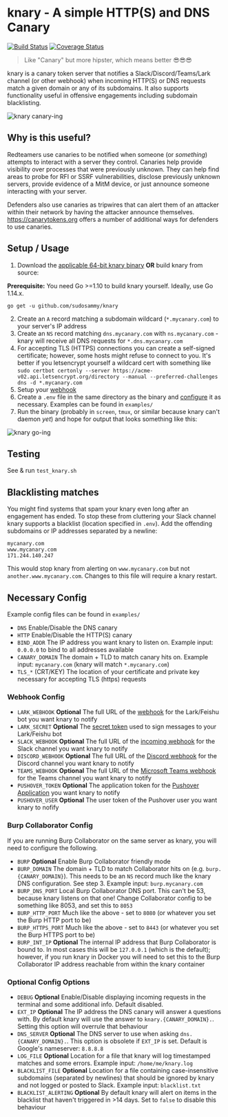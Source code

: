 # knary - A simple HTTP(S) and DNS Canary

[![Build Status](https://travis-ci.org/sudosammy/knary.svg?branch=master)](https://travis-ci.org/sudosammy/knary)  [![Coverage Status](https://coveralls.io/repos/github/sudosammy/knary/badge.svg?branch=master)](https://coveralls.io/github/sudosammy/knary?branch=master)

>Like "Canary" but more hipster, which means better 😎😎😎

knary is a canary token server that notifies a Slack/Discord/Teams/Lark channel (or other webhook) when incoming HTTP(S) or DNS requests match a given domain or any of its subdomains. It also supports functionality useful in offensive engagements including subdomain blacklisting.

![knary canary-ing](https://github.com/sudosammy/knary/raw/master/screenshots/canary.gif "knary canary-ing")

## Why is this useful?

Redteamers use canaries to be notified when someone (or *something*) attempts to interact with a server they control. Canaries help provide visibility over processes that were previously unknown. They can help find areas to probe for RFI or SSRF vulnerabilities, disclose previously unknown servers, provide evidence of a MitM device, or just announce someone interacting with your server.

Defenders also use canaries as tripwires that can alert them of an attacker within their network by having the attacker announce themselves. https://canarytokens.org offers a number of additional ways for defenders to use canaries.

## Setup / Usage

1. Download the [applicable 64-bit knary binary](https://github.com/sudosammy/knary/releases) __OR__ build knary from source:

__Prerequisite:__ You need Go >=1.10 to build knary yourself. Ideally, use Go 1.14.x.
```
go get -u github.com/sudosammy/knary
```
2. Create an `A` record matching a subdomain wildcard (`*.mycanary.com`) to your server's IP address
3. Create an `NS` record matching `dns.mycanary.com` with `ns.mycanary.com` - knary will receive all DNS requests for `*.dns.mycanary.com` 
4. For accepting TLS (HTTPS) connections you can create a self-signed certificate; however, some hosts might refuse to connect to you. It's better if you letsencrypt yourself a wildcard cert with something like `sudo certbot certonly --server https://acme-v02.api.letsencrypt.org/directory --manual --preferred-challenges dns -d *.mycanary.com`
5. Setup your [webhook](https://github.com/sudosammy/knary#webhook-config)
6. Create a `.env` file in the same directory as the binary and [configure](https://github.com/sudosammy/knary#config-options) it as necessary. Examples can be found in `examples/`
7. Run the binary (probably in `screen`, `tmux`, or similar because knary can't daemon _yet_) and hope for output that looks something like this: 

![knary go-ing](https://github.com/sudosammy/knary/raw/master/screenshots/run.png "knary go-ing")

## Testing
See & run `test_knary.sh`

## Blacklisting matches
You might find systems that spam your knary even long after an engagement has ended. To stop these from cluttering your Slack channel knary supports a blacklist (location specified in `.env`). Add the offending subdomains or IP addresses separated by a newline:
```
mycanary.com
www.mycanary.com
171.244.140.247
```
This would stop knary from alerting on `www.mycanary.com` but not `another.www.mycanary.com`. Changes to this file will require a knary restart.

## Necessary Config
Example config files can be found in `examples/`
* `DNS` Enable/Disable the DNS canary
* `HTTP` Enable/Disable the HTTP(S) canary
* `BIND_ADDR` The IP address you want knary to listen on. Example input: `0.0.0.0` to bind to all addresses available
* `CANARY_DOMAIN` The domain + TLD to match canary hits on. Example input: `mycanary.com` (knary will match `*.mycanary.com`)
* `TLS_*` (CRT/KEY) The location of your certificate and private key necessary for accepting TLS (https) requests

### Webhook Config
* `LARK_WEBHOOK` __Optional__ The full URL of the [webhook](https://www.feishu.cn/hc/en-US/articles/360024984973-Bot-Use-bots-in-groups) for the Lark/Feishu bot you want knary to notify
* `LARK_SECRET` __Optional__ The [secret token](https://www.feishu.cn/hc/en-US/articles/360024984973-Bot-Use-bots-in-groups) used to sign messages to your Lark/Feishu bot
* `SLACK_WEBHOOK` __Optional__ The full URL of the [incoming webhook](https://api.slack.com/custom-integrations/incoming-webhooks) for the Slack channel you want knary to notify
* `DISCORD_WEBHOOK` __Optional__ The full URL of the [Discord webhook](https://discordapp.com/developers/docs/resources/webhook) for the Discord channel you want knary to notify
* `TEAMS_WEBHOOK` __Optional__ The full URL of the [Microsoft Teams webhook](https://docs.microsoft.com/en-us/microsoftteams/platform/concepts/connectors/connectors-using#setting-up-a-custom-incoming-webhook) for the Teams channel you want knary to notify
* `PUSHOVER_TOKEN` __Optional__ The application token for the [Pushover Application](https://pushover.net/) you want knary to notify
* `PUSHOVER_USER` __Optional__ The user token of the Pushover user you want knary to nofify

### Burp Collaborator Config
If you are running Burp Collaborator on the same server as knary, you will need to configure the following.
* `BURP` __Optional__ Enable Burp Collaborator friendly mode
* `BURP_DOMAIN` The domain + TLD to match Collaborator hits on (e.g. `burp.{CANARY_DOMAIN}`). This needs to be an `NS` record much like the knary DNS configuration. See step 3. Example input: `burp.mycanary.com`
* `BURP_DNS_PORT` Local Burp Collaborator DNS port. This can't be 53, because knary listens on that one! Change Collaborator config to be something like 8053, and set this to `8053`
* `BURP_HTTP_PORT` Much like the above - set to `8080` (or whatever you set the Burp HTTP port to be)
* `BURP_HTTPS_PORT` Much like the above - set to `8443` (or whatever you set the Burp HTTPS port to be)
* `BURP_INT_IP` __Optional__ The internal IP address that Burp Collaborator is bound to. In most cases this will be `127.0.0.1` (which is the default); however, if you run knary in Docker you will need to set this to the Burp Collaborator IP address reachable from within the knary container

### Optional Config Options
* `DEBUG` __Optional__ Enable/Disable displaying incoming requests in the terminal and some additional info. Default disabled.
* `EXT_IP` __Optional__ The IP address the DNS canary will answer `A` questions with. By default knary will use the answer to `knary.{CANARY_DOMAIN}.`. Setting this option will overrule that behaviour
* `DNS_SERVER` __Optional__ The DNS server to use when asking `dns.{CANARY_DOMAIN}.`. This option is obsolete if `EXT_IP` is set. Default is Google's nameserver: `8.8.8.8`
* `LOG_FILE` __Optional__ Location for a file that knary will log timestamped matches and some errors. Example input: `/home/me/knary.log`
* `BLACKLIST_FILE` __Optional__ Location for a file containing case-insensitive subdomains (separated by newlines) that should be ignored by knary and not logged or posted to Slack. Example input: `blacklist.txt` 
* `BLACKLIST_ALERTING` __Optional__ By default knary will alert on items in the blacklist that haven't triggered in >14 days. Set to `false` to disable this behaviour
